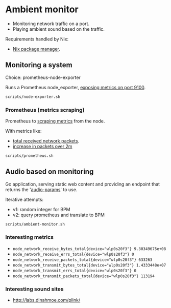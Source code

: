 # Ambient monitor

* Monitoring network traffic on a port.
* Playing ambient sound based on the traffic.

Requirements handled by Nix:

* [Nix package manager](https://nixos.org/download.html).

## Monitoring a system

Choice: prometheus-node-exporter

Runs a Prometheus node_exporter,
[exposing metrics on port 9100](http://localhost:9100).

```bash
scripts/node-exporter.sh
```

### Prometheus (metrics scraping)

Prometheus to [scraping metrics](http://localhost:9090) from the node.

With metrics like:

* [total received network packets](http://localhost:9090/graph?g0.expr=node_network_receive_packets_total%7Bdevice%3D%22wlp0s20f3%22%7D&g0.tab=0&g0.stacked=0&g0.range_input=1h).
* [increase in packets over 2m](http://localhost:9090/graph?g0.expr=increase(node_network_receive_packets_total%7Bdevice%3D%22wlp0s20f3%22%7D%5B2m%5D)&g0.tab=0&g0.stacked=0&g0.range_input=15m)


```bash
scripts/prometheus.sh
```

## Audio based on monitoring

Go application, serving static web content and providing an endpoint that
returns the '[audio-params](http://localhost:9000/audio-params)' to use.

Iterative attempts:

* v1: random integer for BPM
* v2: query prometheus and translate to BPM

```bash
scripts/ambient-monitor.sh
```

### Interesting metrics

* `node_network_receive_bytes_total{device="wlp0s20f3"} 9.30349675e+08`
* `node_network_receive_errs_total{device="wlp0s20f3"} 0`
* `node_network_receive_packets_total{device="wlp0s20f3"} 633263`
* `node_network_transmit_bytes_total{device="wlp0s20f3"} 1.4333448e+07`
* `node_network_transmit_errs_total{device="wlp0s20f3"} 0`
* `node_network_transmit_packets_total{device="wlp0s20f3"} 113194`

### Interesting sound sites

* http://labs.dinahmoe.com/plink/
